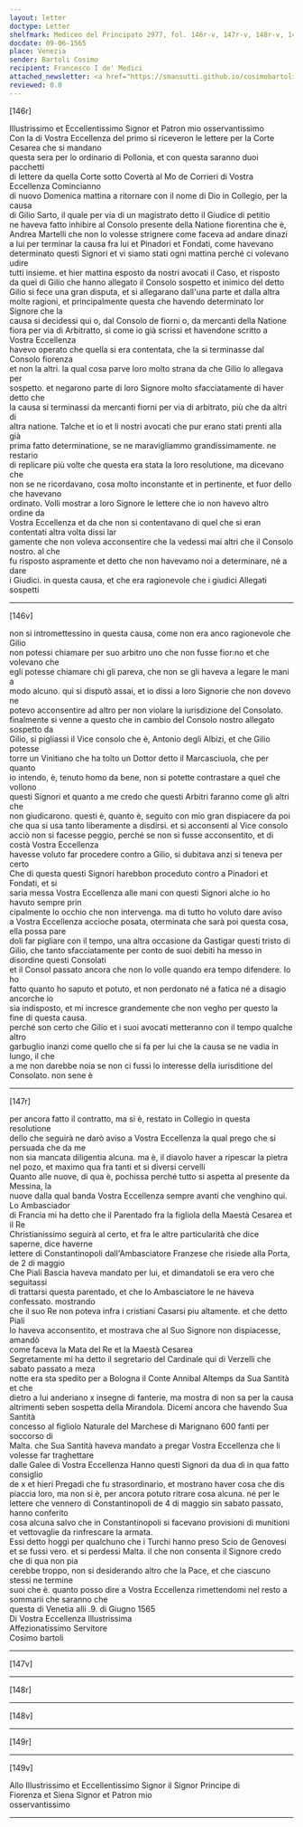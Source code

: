 ```yaml
---
layout: letter
doctype: Letter
shelfmark: Mediceo del Principato 2977, fol. 146r-v, 147r-v, 148r-v, 149r-v
docdate: 09-06-1565
place: Venezia
sender: Bartoli Cosimo
recipient: Francesco I de' Medici
attached_newsletter: <a href="https://smansutti.github.io/cosimobartoli/texts/3079_118/">3079_118</a>
reviewed: 0.0
---
```


[146r]  
  
  
Illustrissimo et Eccellentissimo Signor et Patron mio osservantissimo  
Con la di Vostra Eccellenza del primo si riceveron le lettere per la Corte Cesarea che si mandano  
questa sera per lo ordinario di Pollonia, et con questa saranno duoi pacchetti  
di lettere da quella Corte sotto Covertà al Mo de Corrieri di Vostra Eccellenza Comincianno  
di nuovo Domenica mattina a ritornare con il nome di Dio in Collegio, per la causa  
di Gilio Sarto, il quale per via di un magistrato detto il Giudice di petitio  
ne haveva fatto inhibire al Consolo presente della Natione fiorentina che è,  
Andrea Martelli che non lo volesse strignere come faceva ad andare dinazi  
a lui per terminar la causa fra lui et Pinadori et Fondati, come havevano  
determinato questi Signori et vi siamo stati ogni mattina perché ci volevano udire  
tutti insieme. et hier mattina esposto da nostri avocati il Caso, et risposto  
da quei di Gilio che hanno allegato il Consolo sospetto et inimico del detto  
Gilio si fece una gran disputa, et si allegarano dall'una parte et dalla altra  
molte ragioni, et principalmente questa che havendo determinato lor Signore che la  
causa si decidessi qui o, dal Consolo de fiorni o, da mercanti della Natione  
fiora per via di Arbitratto, sì come io già scrissi et havendone scritto a Vostra Eccellenza  
havevo operato che quella si era contentata, che la si terminasse dal Consolo fiorenza  
et non la altri. la qual cosa parve loro molto strana da che Gilio lo allegava per  
sospetto. et negarono parte di loro Signore molto sfacciatamente di haver detto che  
la causa si terminassi da mercanti fiorni per via di arbitrato, più che da altri di  
altra natione. Talche et io et li nostri avocati che pur erano stati prenti alla già  
prima fatto determinatione, se ne maravigliammo grandissimamente. ne restario  
di replicare più volte che questa era stata la loro resolutione, ma dicevano che  
non se ne ricordavano, cosa molto inconstante et in pertinente, et fuor dello che havevano  
ordinato. Volli mostrar a loro Signore le lettere che io non havevo altro ordine da  
Vostra Eccellenza et da che non si contentavano di quel che si eran contentati altra volta dissi lar  
gamente che non voleva acconsentire che la vedessi mai altri che il Consolo nostro. al che  
fu risposto aspramente et detto che non havevamo noi a determinare, né a dare  
i Giudici. in questa causa, et che era ragionevole che i giudici Allegati sospetti  
  
---  

[146v]  
  
  
non si intromettessino in questa causa, come non era anco ragionevole che Gilio  
non potessi chiamare per suo arbitro uno che non fusse fior:no et che volevano che  
egli potesse chiamare chi gli pareva, che non se gli haveva a legare le mani a  
modo alcuno. qui si disputò assai, et io dissi a loro Signorie che non dovevo ne  
potevo acconsentire ad altro per non violare la iurisdizione del Consolato.  
finalmente si venne a questo che in cambio del Consolo nostro allegato sospetto da  
Gilio, si pigliassi il Vice consolo che è, Antonio degli Albizi, et che Gilio potesse  
torre un Vinitiano che ha tolto un Dottor detto il Marcasciuola, che per quanto  
io intendo, è, tenuto homo da bene, non si potette contrastare a quel che vollono  
questi Signori et quanto a me credo che questi Arbitri faranno come gli altri che  
non giudicarono. questi è, quanto è, seguito con mio gran dispiacere da poi  
che qua si usa tanto liberamente a disdirsi. et si acconsenti al Vice consolo  
acciò non si facesse peggio, perché se non si fusse acconsentito, et di costà Vostra Eccellenza  
havesse voluto far procedere contro a Gilio, si dubitava anzi si teneva per certo  
Che di questa questi Signori harebbon proceduto contro a Pinadori et Fondati, et si  
saria messa Vostra Eccellenza alle mani con questi Signori alche io ho havuto sempre prin  
cipalmente lo occhio che non intervenga. ma di tutto ho voluto dare aviso  
a Vostra Eccellenza accioche posata, oterminata che sarà poi questa cosa, ella possa pare  
doli far pigliare con il tempo, una altra occasione da Gastigar questi tristo di  
Gilio, che tanto sfacciatamente per conto de suoi debiti ha messo in disordine questi Consolati  
et il Consol passato ancora che non lo volle quando era tempo difendere. Io ho  
fatto quanto ho saputo et potuto, et non perdonato né a fatica né a disagio ancorche io  
sia indisposto, et mi incresce grandemente che non vegho per questo la fine di questa causa.  
perché son certo che Gilio et i suoi avocati metteranno con il tempo qualche altro  
garbuglio inanzi come quello che si fa per lui che la causa se ne vadia in lungo, il che  
a me non darebbe noia se non ci fussi lo interesse della iurisditione del Consolato. non sene è  
  
---  

[147r]  
  
  
per ancora fatto il contratto, ma si è, restato in Collegio in questa resolutione  
dello che seguirà ne darò aviso a Vostra Eccellenza la qual prego che si persuada che da me  
non sia mancata diligentia alcuna. ma è, il diavolo haver a ripescar la pietra  
nel pozo, et maximo qua fra tanti et si diversi cervelli  
Quanto alle nuove, di qua è, pochissa perché tutto si aspetta al presente da Messina, la  
nuove dalla qual banda Vostra Eccellenza sempre avanti che venghino qui. Lo Ambasciador  
di Francia mi ha detto che il Parentado fra la figliola della Maestà Cesarea et il Re  
Christianissimo seguirà al certo, et fra le altre particularità che dice saperne, dice haverne  
lettere di Constantinopoli dall'Ambasciatore Franzese che risiede alla Porta, de 2 di maggio  
Che Piali Bascia haveva mandato per lui, et dimandatoli se era vero che seguitassi  
di trattarsi questa parentado, et che lo Ambasciatore le ne haveva confessato. mostrando  
che il suo Re non poteva infra i cristiani Casarsi piu altamente. et che detto Piali  
lo haveva acconsentito, et mostrava che al Suo Signore non dispiacesse, amandò  
come faceva la Mata del Re et la Maestà Cesarea  
Segretamente mi ha detto il segretario del Cardinale qui di Verzelli che sabato passato a meza  
notte era sta spedito per a Bologna il Conte Annibal Altemps da Sua Santità et che  
dietro a lui anderiano x insegne di fanterie, ma mostra di non sa per la causa  
altrimenti seben sospetta della Mirandola. Dicemi ancora che havendo Sua Santità  
concesso al figliolo Naturale del Marchese di Marignano 600 fanti per soccorso di  
Malta. che Sua Santità haveva mandato a pregar Vostra Eccellenza che li volesse far traghettare  
dalle Galee di Vostra Eccellenza Hanno questi Signori da dua dì in qua fatto consiglio  
de x et hieri Pregadi che fu strasordinario, et mostrano haver cosa che dis  
piaccia loro, ma non si è, per ancora potuto ritrare cosa alcuna. né per le  
lettere che vennero di Constantinopoli de 4 di maggio sin sabato passato, hanno conferito  
cosa alcuna salvo che in Constantinopoli si facevano provisioni di munitioni  
et vettovaglie da rinfrescare la armata.  
Essi detto hoggi per qualchuno che i Turchi hanno preso Scio de Genovesi  
et se fussi vero. et si perdessi Malta. il che non consenta il Signore credo che di qua non pia  
cerebbe troppo, non si desiderando altro che la Pace, et che ciascuno stessi ne termine  
suoi che è. quanto posso dire a Vostra Eccellenza rimettendomi nel resto a sommarii che saranno che  
questa di Venetia alli .9. di Giugno 1565  
Di Vostra Eccellenza Illustrissima  
Affezionatissimo Servitore  
Cosimo bartoli  
  
---  

[147v]  
  
  
  
---  

[148r]  
  
  
  
---  

[148v]  
  
  
  
---  

[149r]  
  
  
  
---  

[149v]  
  
  
Allo Illustrissimo et Eccellentissimo Signor il Signor Principe di  
Fiorenza et Siena Signor et Patron mio  
osservantissimo  
  
---  

